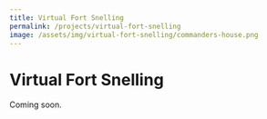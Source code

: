 ```yaml
---
title: Virtual Fort Snelling
permalink: /projects/virtual-fort-snelling
image: /assets/img/virtual-fort-snelling/commanders-house.png
---
```


# Virtual Fort Snelling

Coming soon.
